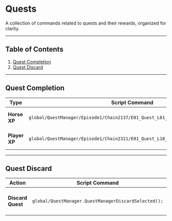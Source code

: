 # Quests

A collection of commands related to quests and their rewards, organized for clarity.

---

## Table of Contents  
1. [Quest Completion](#quest-completion)  
2. [Quest Discard](#quest-discard)  

---

## Quest Completion  

| **Type**          | **Script Command**                                                 | **Description**                 |
|--------------------|--------------------------------------------------------------------|---------------------------------|
| **Horse XP**       | `global/QuestManager/Episode1/Chain2137/E01_Quest_L01_C2137_005.QuestComplete();` | Rewards XP for your horse.     |
| **Player XP**      | `global/QuestManager/Episode1/Chain2321/E01_Quest_L18_C2321_007.QuestComplete();` | Rewards XP for the player.     |

---

## Quest Discard 

| **Action**         | **Script Command**                                                 | **Description**                 |
|--------------------|--------------------------------------------------------------------|---------------------------------|
| **Discard Quest**  | `global/QuestManager.QuestManagerDiscardSelected();`              | Removes the selected quest.     |
